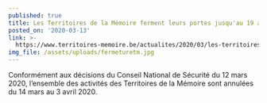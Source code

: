 ```yaml
---
published: true
title: Les Territoires de la Mémoire ferment leurs portes jusqu'au 19 avril !
posted_on: '2020-03-13'
link: >-
  https://www.territoires-memoire.be/actualites/2020/03/les-territoires-de-la-memoire-ferment-leurs-portes-jusquau-3-avril/
img_file: /assets/uploads/fermeturetm.jpg
---
```

Conformément aux décisions du Conseil National de Sécurité du 12 mars 2020, l’ensemble des activités des Territoires de la Mémoire sont annulées du 14 mars au 3 avril 2020.
